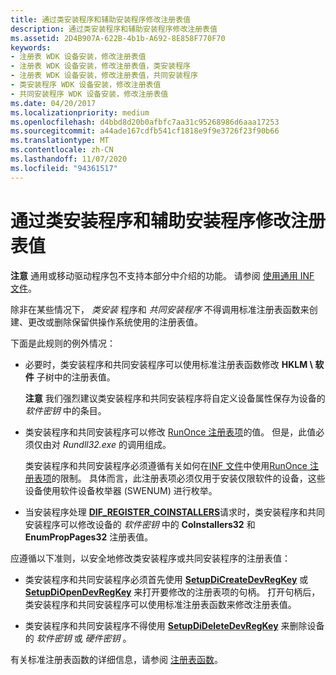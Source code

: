 ```yaml
---
title: 通过类安装程序和辅助安装程序修改注册表值
description: 通过类安装程序和辅助安装程序修改注册表值
ms.assetid: 2D4B907A-622B-4b1b-A692-8E858F770F70
keywords:
- 注册表 WDK 设备安装，修改注册表值
- 注册表 WDK 设备安装，修改注册表值，类安装程序
- 注册表 WDK 设备安装，修改注册表值，共同安装程序
- 类安装程序 WDK 设备安装，修改注册表值
- 共同安装程序 WDK 设备安装，修改注册表值
ms.date: 04/20/2017
ms.localizationpriority: medium
ms.openlocfilehash: d4bbd8d20b0afbfc7aa31c95268986d6aaa17253
ms.sourcegitcommit: a44ade167cdfb541cf1818e9f9e3726f23f90b66
ms.translationtype: MT
ms.contentlocale: zh-CN
ms.lasthandoff: 11/07/2020
ms.locfileid: "94361517"
---
```

# <a name="modifying-registry-values-by-class-installers-and-co-installers"></a>通过类安装程序和辅助安装程序修改注册表值


**注意**  通用或移动驱动程序包不支持本部分中介绍的功能。 请参阅 [使用通用 INF 文件](using-a-universal-inf-file.md)。

 

除非在某些情况下， *类安装* 程序和 *共同安装程序* 不得调用标准注册表函数来创建、更改或删除保留供操作系统使用的注册表值。

下面是此规则的例外情况：

-   必要时，类安装程序和共同安装程序可以使用标准注册表函数修改 **HKLM \\ 软件** 子树中的注册表值。

    **注意**  我们强烈建议类安装程序和共同安装程序将自定义设备属性保存为设备的 *软件密钥* 中的条目。

     

-   类安装程序和共同安装程序可以修改 [RunOnce 注册表项](runonce-registry-key.md)的值。 但是，此值必须仅由对 *Rundll32.exe* 的调用组成。

    类安装程序和共同安装程序必须遵循有关如何在[INF 文件](overview-of-inf-files.md)中使用[RunOnce 注册表项](runonce-registry-key.md)的限制。 具体而言，此注册表项必须仅用于安装仅限软件的设备，这些设备使用软件设备枚举器 (SWENUM) 进行枚举。




-   当安装程序处理 [**DIF_REGISTER_COINSTALLERS**](./dif-register-coinstallers.md)请求时，类安装程序和共同安装程序可以修改设备的 *软件密钥* 中的 **CoInstallers32** 和 **EnumPropPages32** 注册表值。

应遵循以下准则，以安全地修改类安装程序或共同安装程序的注册表值：

-   类安装程序和共同安装程序必须首先使用 [**SetupDiCreateDevRegKey**](/windows/win32/api/setupapi/nf-setupapi-setupdicreatedevregkeya) 或 [**SetupDiOpenDevRegKey**](/windows/win32/api/setupapi/nf-setupapi-setupdiopendevregkey) 来打开要修改的注册表项的句柄。 打开句柄后，类安装程序和共同安装程序可以使用标准注册表函数来修改注册表值。

-   类安装程序和共同安装程序不得使用 [**SetupDiDeleteDevRegKey**](/windows/win32/api/setupapi/nf-setupapi-setupdideletedevregkey) 来删除设备的 *软件密钥* 或 *硬件密钥* 。

有关标准注册表函数的详细信息，请参阅 [注册表函数](/windows/win32/sysinfo/registry-functions)。
